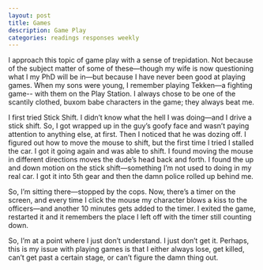 ```yaml
---
layout: post
title: Games
description: Game Play
categories: readings responses weekly
---
```

I approach this topic of game play with a sense of trepidation.  Not because of the subject matter of some of these—though my wife is now questioning what I my PhD will be in—but because I have never been good at playing games.  When my sons were young, I remember playing Tekken—a fighting game-- with them on the Play Station.  I always chose to be one of the scantily clothed, buxom babe characters in the game; they always beat me.  

I first tried Stick Shift.  I didn’t know what the hell I was doing—and I drive a stick shift.  So, I got wrapped up in the guy’s goofy face and wasn’t paying attention to anything else, at first.  Then I noticed that he was dozing off.  I figured out how to move the mouse to shift, but the first time I tried I stalled the car.  I got it going again and was able to shift.  I found moving the mouse in different directions moves the dude’s head back and forth.  I found the up and down motion on the stick shift—something I’m not used to doing in my real car.  I got it into 5th gear and then the damn police rolled up behind me.  

So, I’m sitting there—stopped by the cops.  Now, there’s a timer on the screen, and every time I click the mouse my character blows a kiss to the officers—and another 10 minutes gets added to the timer.  I exited the game, restarted it and it remembers the place I left off with the timer still counting down.

So, I’m at a point where I just don’t understand.  I just don’t get it.  Perhaps, this is my issue with playing games is that I either always lose, get killed, can’t get past a certain stage, or can’t figure the damn thing out.  
